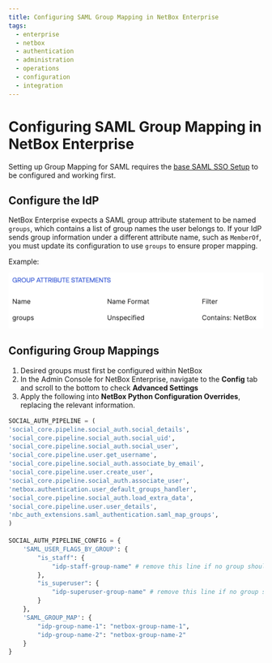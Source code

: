 ```yaml
---
title: Configuring SAML Group Mapping in NetBox Enterprise
tags:
  - enterprise
  - netbox
  - authentication
  - administration
  - operations
  - configuration
  - integration
---
```


# Configuring SAML Group Mapping in NetBox Enterprise 

Setting up Group Mapping for SAML requires the [base SAML SSO Setup](./nbe-saml.md) to be configured and working first.

## Configure the IdP 

NetBox Enterprise expects a SAML group attribute statement to be named `groups`, which contains a list of group names the user belongs to. If your IdP sends group information under a different attribute name, such as `MemberOf`, you must update its configuration to use `groups` to ensure proper mapping.

Example:

![SAML Settings](../images/netbox-enterprise/SAML/netbox-enterprise-saml-idp-groups.png)

## Configuring Group Mappings  

1. Desired groups must first be configured within NetBox
2. In the Admin Console for NetBox Enterprise, navigate to the **Config** tab and scroll to the bottom to check **Advanced Settings**
3. Apply the following into **NetBox Python Configuration Overrides**, replacing the relevant information.

``` python
SOCIAL_AUTH_PIPELINE = (
'social_core.pipeline.social_auth.social_details',
'social_core.pipeline.social_auth.social_uid',
'social_core.pipeline.social_auth.social_user',
'social_core.pipeline.user.get_username',
'social_core.pipeline.social_auth.associate_by_email',
'social_core.pipeline.user.create_user',
'social_core.pipeline.social_auth.associate_user',
'netbox.authentication.user_default_groups_handler',
'social_core.pipeline.social_auth.load_extra_data',
'social_core.pipeline.user.user_details',
'nbc_auth_extensions.saml_authentication.saml_map_groups',
)

SOCIAL_AUTH_PIPELINE_CONFIG = {
    'SAML_USER_FLAGS_BY_GROUP': {
        "is_staff": {
            "idp-staff-group-name" # remove this line if no group should be granted 'Staff'
        },
        "is_superuser": {
            "idp-superuser-group-name" # remove this line if no group should be granted 'Superuser'
        }
    },
    'SAML_GROUP_MAP': {
        "idp-group-name-1": "netbox-group-name-1",
        "idp-group-name-2": "netbox-group-name-2"
    }
}
```

